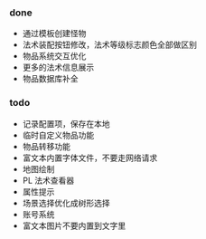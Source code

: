 ### done

- 通过模板创建怪物
- 法术装配按钮修改，法术等级标志颜色全部做区别
- 物品系统交互优化
- 更多的法术信息展示
- 物品数据库补全

### todo

- 记录配置项，保存在本地
- 临时自定义物品功能
- 物品转移功能
- 富文本内置字体文件，不要走网络请求
- 地图绘制
- PL 法术查看器
- 属性提示
- 场景选择优化成树形选择
- 账号系统
- 富文本图片不要内置到文字里
